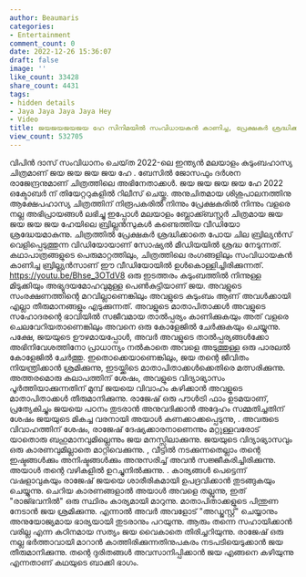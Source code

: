 ```yaml
---
author: Beaumaris
categories:
- Entertainment
comment_count: 0
date: 2022-12-26 15:36:07
draft: false
image: ''
like_count: 33428
share_count: 4431
tags:
- hidden details
- Jaya Jaya Jaya Jaya Hey
- Video
title: ജയജയജയജയ ഹേ സിനിമയിൽ സംവിധായകൻ കാണിച്ച, പ്രേക്ഷകർ ശ്രദ്ധിക്കാത്ത ബ്രില്ല്യന്‍സ്‌
view_count: 532705
---
```


വിപിൻ ദാസ് സംവിധാനം ചെയ്‌ത 2022-ലെ ഇന്ത്യൻ മലയാളം കുടുംബഹാസ്യ ചിത്രമാണ് ജയ ജയ ജയ ജയ ഹേ . ബേസിൽ ജോസഫും ദർശന രാജേന്ദ്രനുമാണ് ചിത്രത്തിലെ അഭിനേതാക്കൾ. ജയ ജയ ജയ ജയ ഹേ 2022 ഒക്ടോബർ ന് തിയേറ്ററുകളിൽ റിലീസ് ചെയ്തു. അനുചിതമായ ശിശുപാലനത്തിനു ആക്ഷേപഹാസ്യ ചിത്രത്തിന് നിരൂപകരിൽ നിന്നും പ്രേക്ഷകരിൽ നിന്നും വളരെ നല്ല അഭിപ്രായങ്ങൾ ലഭിച്ചു ഇപ്പോൾ മലയാളം ബ്ലോക്ക്ബസ്റ്റർ ചിത്രമായ ജയ ജയ ജയ ജയ ഹേയിലെ ബ്രില്ലന്‍സുകള്‍ കണ്ടെത്തിയ വീഡിയോ ശ്രദ്ധേയമാകുന്നു. ചിത്രത്തിൽ പ്രേക്ഷകർ ശ്രദ്ധിക്കാതെ പോയ ചില ബ്രില്യൻസ് വെളിപ്പെടുത്തുന്ന വിഡിയോയാണ് സോഷ്യല്‍ മീഡിയയില്‍ ശ്രദ്ധ നേടുന്നത്. കഥാപാത്രങ്ങളുടെ പെരുമാറ്റത്തിലും, ചിത്രത്തിലെ രംഗങ്ങളിലും സംവിധായകൻ കാണിച്ച ബ്രില്ല്യന്‍സാണ് ഈ വീഡിയോയില്‍ ഉള്‍കൊള്ളിച്ചിരിക്കുന്നത്. https://youtu.be/Bhse_3OTdV8 ഒരു ഇടത്തരം കുടുംബത്തിൽ നിന്നുള്ള മിടുക്കിയും അഭ്യുദയമോഹവുമുള്ള പെൺകുട്ടിയാണ് ജയ. അവളുടെ സംരക്ഷണത്തിന്റെ മറവില്ലാണെങ്കിലും അവളുടെ കുടുംബം ആണ് അവൾക്കായി എല്ലാ തീരുമാനങ്ങളും എടുക്കുന്നത്. അവളുടെ മാതാപിതാക്കൾ അവളുടെ സഹോദരന്റെ ഭാവിയിൽ സജീവമായ താൽപ്പര്യം കാണിക്കുകയും അത് വളരെ ചെലവേറിയതാണെങ്കിലും അവനെ ഒരു കോളേജിൽ ചേർക്കുകയും ചെയ്യുന്നു. പക്ഷേ, ജയയുടെ ഊഴമായപ്പോൾ, അവർ അവളുടെ താൽപ്പര്യങ്ങൾക്കോ അഭിനിവേശത്തിനോ പ്രാധാന്യം നൽകാതെ അവളെ അടുത്തുള്ള ഒരു പാരലൽ കോളേജിൽ ചേർത്തു. ഇതൊക്കെയാണെങ്കിലും, ജയ തന്റെ ജീവിതം നിയന്ത്രിക്കാൻ ശ്രമിക്കുന്നു, ഇടയ്ക്കിടെ മാതാപിതാക്കൾക്കെതിരെ മത്സരിക്കുന്നു. അത്തരമൊരു കലാപത്തിന് ശേഷം, അവളുടെ വിദ്യാഭ്യാസം പൂർത്തിയാക്കുന്നതിന് മുമ്പ് ജയയെ വിവാഹം കഴിക്കാൻ അവളുടെ മാതാപിതാക്കൾ തീരുമാനിക്കുന്നു. രാജേഷ് ഒരു പൗൾട്രി ഫാം ഉടമയാണ്, പ്രത്യേകിച്ചും ജയയെ പഠനം തുടരാൻ അനുവദിക്കാൻ അദ്ദേഹം സമ്മതിച്ചതിന് ശേഷം ജയയുടെ മികച്ച വരനായി അയാൾ കണക്കാക്കപ്പെടുന്നു, . അവരുടെ വിവാഹത്തിന് ശേഷം, രാജേഷ് ദേഷ്യക്കാരനാണെന്നും മറ്റുള്ളവരോട് യാതൊരു ബഹുമാനവുമില്ലെന്നും ജയ മനസ്സിലാക്കുന്നു. ജയയുടെ വിദ്യാഭ്യാസവും ഒരു കാരണവുമില്ലാതെ മാറ്റിവെക്കുന്നു. , വീട്ടിൽ നടക്കുന്നതെല്ലാം തന്റെ ഇഷ്ടങ്ങൾക്കും അനിഷ്ടങ്ങൾക്കും അനുസരിച്ച് അവൻ സജ്ജീകരിച്ചിരിക്കുന്നു. അയാൾ തന്റെ വഴികളിൽ ഉറച്ചുനിൽക്കുന്നു. . കാര്യങ്ങൾ പെട്ടെന്ന് വഷളാവുകയും രാജേഷ് ജയയെ ശാരീരികമായി ഉപദ്രവിക്കാൻ തുടങ്ങുകയും ചെയ്യുന്നു. ചെറിയ കാരണങ്ങളാൽ അയാൾ അവളെ തല്ലുന്നു, ഇത് "രാജ്ഭവനിൽ" ഒരു സ്ഥിരം കാര്യമായി മാറുന്നു. മാതാപിതാക്കളുടെ പിന്തുണ നേടാൻ ജയ ശ്രമിക്കുന്നു. എന്നാൽ അവർ അവളോട് "അഡ്ജസ്റ്റ്" ചെയ്യാനും അനുയോജ്യമായ ഭാര്യയായി തുടരാനും പറയുന്നു. ആരും തന്നെ സഹായിക്കാൻ വരില്ല എന്ന കഠിനമായ സത്യം ജയ വൈകാതെ തിരിച്ചറിയുന്നു. രാജേഷ് ഒരു നല്ല ഭർത്താവായി മാറാൻ കാത്തിരിക്കുന്നതിനുപകരം നടപടിയെടുക്കാൻ ജയ തീരുമാനിക്കുന്നു. തന്റെ ദുരിതങ്ങൾ അവസാനിപ്പിക്കാൻ ജയ എങ്ങനെ കഴിയുന്നു എന്നതാണ് കഥയുടെ ബാക്കി ഭാഗം.